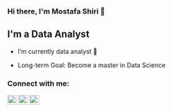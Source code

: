 ### Hi there, I'm Mostafa Shiri 👋

## I'm a Data Analyst

- I’m currently data analyst 🤖 

- Long-term Goal: Become a master in Data Science

### Connect with me:


[<img align="left" alt="codeSTACKr | Twitter" width="22px" src="https://cdn.jsdelivr.net/npm/simple-icons@v3/icons/twitter.svg" />][twitter]
[<img align="left" alt="codeSTACKr | LinkedIn" width="22px" src="https://cdn.jsdelivr.net/npm/simple-icons@v3/icons/linkedin.svg" />][linkedin]
[<img align="left" alt="codeSTACKr | Instagram" width="22px" src="https://cdn.jsdelivr.net/npm/simple-icons@v3/icons/instagram.svg" />][instagram]

<br />
<br/>






[twitter]: https://twitter.com/mostafaa_shirii
[instagram]: https://www.instagram.com/Mostaf_shiri/
[linkedin]: https://www.linkedin.com/in/shirii-mostafaa/
